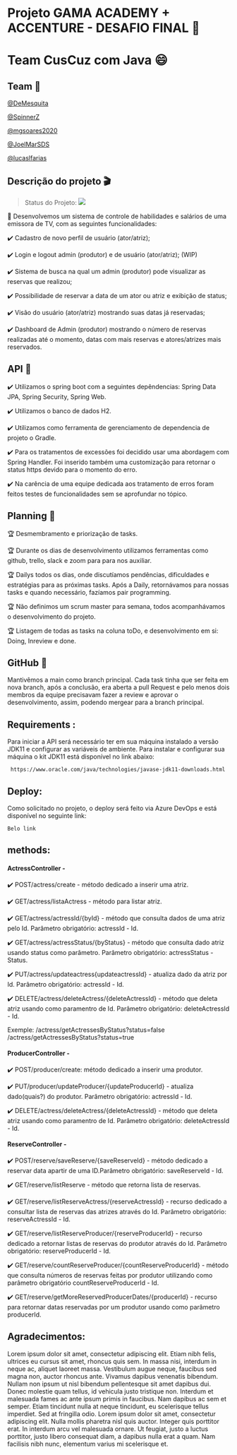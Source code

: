 # Projeto GAMA ACADEMY + ACCENTURE - DESAFIO FINAL :rocket:
# Team CusCuz com Java :smile:

## Team :facepunch:

 [@DeMesquita](https://github.com/DeMesquita) 
 
 [@SpinnerZ](https://github.com/SpinnerZ)
 
 [@mgsoares2020](https://github.com/mgsoares2020)
 
 [@JoelMarSDS](https://github.com/JoelMarSDS)
 
 [@lucaslfarias](https://github.com/lucaslfarias)
 

## Descrição do projeto :clapper:
> Status do Projeto: <img src="http://img.shields.io/static/v1?label=STATUS&message=EM%20DESENVOLVIMENTO&color=RED&style=for-the-badge"/>

:pushpin: Desenvolvemos um sistema de controle de habilidades e salários de uma emissora de TV, com as seguintes funcionalidades:

:heavy_check_mark: Cadastro de novo perfil de usuário (ator/atriz);

:heavy_check_mark: Login e logout admin (produtor) e de usuário (ator/atriz); (WIP)

:heavy_check_mark: Sistema de busca na qual um admin (produtor) pode visualizar as reservas que realizou;

:heavy_check_mark: Possibilidade de reservar a data de um ator ou atriz e exibição de status;

:heavy_check_mark: Visão do usuário (ator/atriz) mostrando suas datas já reservadas;

:heavy_check_mark: Dashboard de Admin (produtor) mostrando o número de reservas realizadas até o momento, datas com mais
reservas e atores/atrizes mais reservados.


## API :key:

:heavy_check_mark: Utilizamos o spring boot com a seguintes depêndencias: Spring Data JPA, Spring Security, Spring Web.

:heavy_check_mark: Utilizamos o banco de dados H2.

:heavy_check_mark: Utilizamos como ferramenta de gerenciamento de dependencia de projeto o Gradle.

:heavy_check_mark: Para os tratamentos de excessões foi decidido usar uma abordagem com Spring Handler. Foi inserido também uma customização para retornar o status https devido para o momento do erro.

:heavy_check_mark: Na carência de uma equipe dedicada aos tratamento de erros foram feitos testes de funcionalidades sem se aprofundar no tópico.



## Planning :scroll:

:trophy: Desmembramento e priorização de tasks.

:trophy: Durante os dias de desenvolvimento utilizamos ferramentas como github, trello, slack e zoom para para nos auxiliar.

:trophy: Dailys todos os dias, onde discutíamos pendências, dificuldades e estratégias para as próximas tasks. Após a Daily, retornávamos para nossas tasks e quando necessário, fazíamos pair programming.

:trophy: Não definimos um scrum master para semana, todos acompanhávamos o desenvolvimento do projeto.

:trophy: Listagem de todas as tasks na coluna toDo, e desenvolvimento em si: Doing, Inreview e done.

## GitHub :open_file_folder:

Mantivêmos a main como branch principal.
Cada task tinha que ser feita em nova branch, após a conclusão, era aberta a pull Request e pelo menos dois membros da equipe precisavam fazer a review e aprovar o desenvolvimento, assim, podendo mergear para a branch principal.

## Requirements :

Para iniciar a API será necessário ter em sua máquina instalado a versão JDK11 e configurar as variáveis de ambiente. Para instalar e configurar sua máquina o kit JDK11 está disponível no link abaixo:

``
https://www.oracle.com/java/technologies/javase-jdk11-downloads.html``

## Deploy:
Como solicitado no projeto, o deploy será feito via Azure DevOps e está disponível no seguinte link:

```
Belo link
```
## methods:

#### ActressController -

:heavy_check_mark: POST/actress/create - método dedicado a inserir uma atriz.

:heavy_check_mark: GET/actress/listaActress - método para listar atriz.

:heavy_check_mark: GET/actress/actressId/{byId} - método que consulta dados de uma atriz pelo Id. Parâmetro obrigatório: actressId - Id.

:heavy_check_mark: GET/actress/actressStatus/{byStatus} - método que consulta dado atriz usando status como parâmetro. Parâmetro obrigatório: actressStatus - Status.

:heavy_check_mark: PUT/actress/updateactress{updateactressId} - atualiza dado da atriz por Id. Parâmetro obrigatório: actressId - Id.

:heavy_check_mark: DELETE/actress/deleteActress/{deleteActressId} - método que deleta atriz usando como paramentro de Id. Parâmetro obrigatório: deleteActressId - Id.

Exemple: /actress/getActressesByStatus?status=false
         /actress/getActressesByStatus?status=true

#### ProducerController - 

:heavy_check_mark: POST/producer/create: método dedicado a inserir uma produtor.


:heavy_check_mark: PUT/producer/updateProducer/{updateProducerId} - atualiza dado(quais?) do produtor. Parâmetro obrigatório: actressId - Id.


:heavy_check_mark: DELETE/actress/deleteActress/{deleteActressId} - método que deleta atriz usando como paramentro de Id. Parâmetro obrigatório: deleteActressId - Id.

#### ReserveController -

:heavy_check_mark: POST/reserve/saveReserve/{saveReserveId} - método dedicado a reservar data apartir de uma ID.Parâmetro obrigatório: saveReserveId - Id.

:heavy_check_mark: GET/reserve/listReserve -  método que retorna lista de reservas.

:heavy_check_mark: GET/reserve/listReserveActress/{reserveActressId} - recurso dedicado a consultar lista de reservas das atrizes através do Id. Parâmetro obrigatório: reserveActressId - Id.

:heavy_check_mark: GET/reserve/listReserveProducer/{reserveProducerId} - recurso dedicado a retornar listas de reservas do produtor através do Id. Parâmetro obrigatório: reserveProducerId - Id.
 
:heavy_check_mark: GET/reserve/countReserveProducer/{countReserveProducerId} -  método que consulta números de reservas feitas por produtor utilizando como parâmetro obrigatório countReserveProducerId - Id.

:heavy_check_mark: GET/reserve/getMoreReservedProducerDates/{producerId} - recurso para retornar datas reservadas por um produtor usando como parâmetro producerId.

## Agradecimentos:
Lorem ipsum dolor sit amet, consectetur adipiscing elit. Etiam nibh felis, ultrices eu cursus sit amet, rhoncus quis sem. In massa nisi, interdum in neque ac, aliquet laoreet massa. Vestibulum augue neque, faucibus sed magna non, auctor rhoncus ante. Vivamus dapibus venenatis bibendum. Nullam non ipsum ut nisl bibendum pellentesque sit amet dapibus dui. Donec molestie quam tellus, id vehicula justo tristique non. Interdum et malesuada fames ac ante ipsum primis in faucibus. Nam dapibus ac sem et semper. Etiam tincidunt nulla at neque tincidunt, eu scelerisque tellus imperdiet. Sed at fringilla odio. Lorem ipsum dolor sit amet, consectetur adipiscing elit. Nulla mollis pharetra nisl quis auctor. Integer quis porttitor erat. In interdum arcu vel malesuada ornare. Ut feugiat, justo a luctus porttitor, justo libero consequat diam, a dapibus nulla erat a quam. Nam facilisis nibh nunc, elementum varius mi scelerisque et.
